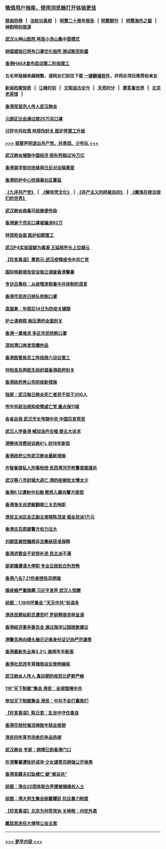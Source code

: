 ### [微信用户指南，使用浏览器打开体验更佳](https://github.com/gfw-breaker/banned-news1/blob/master/indexes/wechat-guide.md?t=0)
#### [禁闻热榜](热点新闻.md?t=0)  &nbsp;&nbsp;|&nbsp;&nbsp; [法轮功真相](https://github.com/gfw-breaker/truth/blob/master/README.md?t=0) &nbsp;&nbsp;|&nbsp;&nbsp; [明慧二十周年报告](https://github.com/gfw-breaker/mh-reports/blob/master/README.md?t=0) &nbsp;&nbsp;|&nbsp;&nbsp;[明慧期刊](https://github.com/gfw-breaker/mh-qikan) &nbsp;&nbsp;|&nbsp;&nbsp; [明慧海外之窗](https://github.com/gfw-breaker/mh-news/blob/master/README.md?t=0) &nbsp;&nbsp;|&nbsp;&nbsp; [神韵特别报道](https://github.com/gfw-breaker/mh-news/blob/master/shenyun.md?t=0)
#### [武汉火神山医院 再现小汤山集中营模式](../pages/nsc415/n11844763.md?t=02050855) 
#### [钟国斌指已将布口罩交化验所 测试能否防菌](../pages/nsc415/n11842783.md?t=02050855) 
#### [香港HAEA宣布启动第二阶段罢工](../pages/nsc415/n11842723.md?t=02050855) 
#### 五毛举报越来越频繁，请网友们前往下载 [一键翻墙软件](https://github.com/gfw-breaker/ssr-accounts)，并将此项目推荐给亲友
#### [新闻拍案惊奇](https://github.com/gfw-breaker/banned-news1/blob/master/pages/link4.md) &nbsp;&nbsp;|&nbsp;&nbsp; [江峰时刻](https://github.com/gfw-breaker/banned-news1/blob/master/pages/link4.md) &nbsp;&nbsp;|&nbsp;&nbsp; [文昭谈古论今](https://github.com/gfw-breaker/banned-news1/blob/master/pages/link4.md) &nbsp;&nbsp;|&nbsp;&nbsp; [天亮时分](https://github.com/gfw-breaker/banned-news1/blob/master/pages/link4.md) &nbsp;&nbsp;|&nbsp;&nbsp; [萧茗看世界](https://github.com/gfw-breaker/banned-news1/blob/master/pages/link4.md) &nbsp;&nbsp;|&nbsp;&nbsp; [北京老茶馆](https://github.com/gfw-breaker/banned-news1/blob/master/pages/link4.md) &nbsp;&nbsp;|&nbsp;&nbsp; 
#### [香港现首宗人传人武汉肺炎](../pages/nsc415/n11842766.md?t=02050855) 
#### [元朗区议会通过拨20万买口罩](../pages/nsc415/n11842754.md?t=02050855) 
#### [讨好中共权贵 林郑伪封关 医护界罢工升级](../pages/nsc415/n11842359.md?t=02050855) 
#### [>>> 我要声明退出共产党、共青团、少年队 <<<](https://github.com/begood0513/goodnews/blob/master/quit/letter.md) 
#### [武汉肺炎摧毁中国经济 损失将超过16万亿](../pages/nsc415/n11839723.md?t=02050855) 
#### [香港美孚街坊连续两日反对设隔离营](../pages/nsc415/n11839962.md?t=02050855) 
#### [香港防护中心忧病毒社区蔓延](../pages/nsc415/n11839933.md?t=02050855) 
#### [《九评共产党》](https://github.com/begood0513/9ping.md/blob/master/README.md) &nbsp;|&nbsp; [《解体党文化》](../../../../jtdwh.md/blob/master/README.md)  &nbsp;|&nbsp; [《共产主义的终极目的》](../../../../gczydzjmd.md/blob/master/README.md) &nbsp;|&nbsp; [《魔鬼在统治我们的世界》](../../../../mgztzwmdsj.md/blob/master/README.md) 
#### [武汉肺炎病毒可经粪便传染](../pages/nsc415/n11839939.md?t=02050855) 
#### [香港逾千宗买口罩被骗涉82万](../pages/nsc415/n11839914.md?t=02050855) 
#### [林郑拒会面 医护如期罢工](../pages/nsc415/n11839892.md?t=02050855) 
#### [武汉P4实验室疑为毒源 王延轶所长上位疑云](../pages/nsc415/n11835543.md?t=02050855) 
#### [【珍言真语】萧若元:武汉疫情或令中共亡党](../pages/nsc415/n11829394.md?t=02050855) 
#### [国际特赦报告促设独立调查香港警暴](../pages/nsc415/n11833845.md?t=02050855) 
#### [专访吕秉权：从疫情造假看中共体制的谎言](../pages/nsc415/n11833813.md?t=02050855) 
#### [香港市民连日排队抢购口罩](../pages/nsc415/n11833794.md?t=02050855) 
#### [袁国勇：年假后14日为防疫关键期](../pages/nsc415/n11831088.md?t=02050855) 
#### [护士请病假 施压港府全面封关](../pages/nsc415/n11831030.md?t=02050855) 
#### [香港一罩难求 多区市民抢购口罩](../pages/nsc415/n11831002.md?t=02050855) 
#### [深圳湾口岸发现爆炸品](../pages/nsc415/n11828802.md?t=02050855) 
#### [香港医管局员工阵线周六动议罢工](../pages/nsc415/n11828762.md?t=02050855) 
#### [何柏良及两医生组织倡香港政府封关](../pages/nsc415/n11828749.md?t=02050855) 
#### [香港政府再公布防疫新措施](../pages/nsc415/n11828716.md?t=02050855) 
#### [独家：武汉每日肺炎死亡者恐不低于200人](../pages/nsc415/n11828240.md?t=02050855) 
#### [传中共政治局知疫情或亡党 重点保11城](../pages/nsc415/n11828145.md?t=02050855) 
#### [各省自保 武汉市长甩锅中央 中国巨变将至](../pages/nsc415/n11828021.md?t=02050855) 
#### [武汉人学香港 喊加油齐合唱 提五大诉求](../pages/nsc415/n11827046.md?t=02050855) 
#### [港整体消费投诉跌6% 创18年新低](../pages/nsc415/n11817280.md?t=02050855) 
#### [香港政府公布武汉肺炎最新措施](../pages/nsc415/n11817152.md?t=02050855) 
#### [许智峯提私人刑事检控 告西湾河开枪警意图谋杀](../pages/nsc415/n11817132.md?t=02050855) 
#### [武汉等八市封城大逃亡 港防疫被批太慢太少](../pages/nsc415/n11817058.md?t=02050855) 
#### [香港6.12遭射中右眼 教师入禀向警方索偿](../pages/nsc415/n11814678.md?t=02050855) 
#### [香港海关巡逻艇翻侧三关员殉职](../pages/nsc415/n11814604.md?t=02050855) 
#### [港民主派区会正副主席晤陈茂波 倡全民派1万元](../pages/nsc415/n11814582.md?t=02050855) 
#### [香港议员质疑警方权力过大](../pages/nsc415/n11814560.md?t=02050855) 
#### [刘颕匡被控煽惑非法集结获准保释](../pages/nsc415/n11811727.md?t=02050855) 
#### [香港选管会不安排补选 民主派不满](../pages/nsc415/n11811691.md?t=02050855) 
#### [邵家臻遭浸大停职 专业议政批白色恐怖](../pages/nsc415/n11811670.md?t=02050855) 
#### [香港八名7.21伤者控告邓炳强](../pages/nsc415/n11811623.md?t=02050855) 
#### [瘟疫被严重隐瞒 习近平发声 武汉人惊醒](../pages/nsc415/n11811186.md?t=02050855) 
#### [组图：1.19中环集会 “天灭中共”标语多](../pages/nsc415/n11809514.md?t=02050855) 
#### [港选民票站职员遭恐吓 罗庭辉提选举呈请](../pages/nsc415/n11808914.md?t=02050855) 
#### [香港经济事务委员会 通过海洋公园拨款建议](../pages/nsc415/n11808906.md?t=02050855) 
#### [港警员再向镜头展示记者身份证记协严厉谴责](../pages/nsc415/n11808888.md?t=02050855) 
#### [香港最新失业率3.3% 逾两年半新高](../pages/nsc415/n11808887.md?t=02050855) 
#### [香港社民连年宵摊档设反修例展板](../pages/nsc415/n11808857.md?t=02050855) 
#### [武汉肺炎人传人 春运期防疫恐比萨斯严峻](../pages/nsc415/n11808739.md?t=02050855) 
#### [119“天下制裁”集会 港民：全球围堵中共](../pages/nsc415/n11806318.md?t=02050855) 
#### [参加天下制裁集会 港民：中共不会打赢我们](../pages/nsc415/n11806596.md?t=02050855) 
#### [【珍言真语】陈日君：乱世中守住善良](../pages/nsc415/n11806247.md?t=02050855) 
#### [香港花档忧催泪弹致年桔全报销](../pages/nsc415/n11806130.md?t=02050855) 
#### [港民间年宵市场卖抗争品热销](../pages/nsc415/n11806073.md?t=02050855) 
#### [武汉肺炎 专家：病情已到香港门口](../pages/nsc415/n11806020.md?t=02050855) 
#### [在港警署遭轮奸成孕 少女谴责邓炳强公开抹黑](../pages/nsc415/n11805981.md?t=02050855) 
#### [香港英籍夫妇坠楼亡 疑“被自杀”](../pages/nsc415/n11805937.md?t=02050855) 
#### [组图：港台22团体联合声援被捕维权人士](../pages/nsc415/n11801834.md?t=02050855) 
#### [组图：港大师生集会挺戴耀廷 抗议暴力制度](../pages/nsc415/n11799298.md?t=02050855) 
#### [【珍言真语】北京为何签贸协 关焯照：内忧外患](../pages/nsc415/n11799790.md?t=02050855) 
#### [戴启思连任大律师公会主席](../pages/nsc415/n11799306.md?t=02050855) 

----
#### [ >>> 更早内容 <<< ](../indexes/nsc415-earlier.md)
